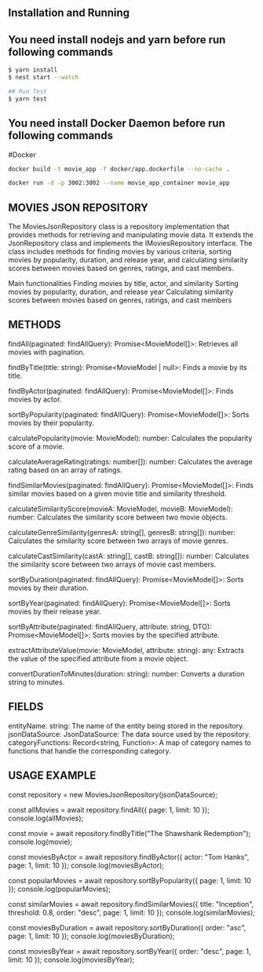 ## Installation and Running
## You need install nodejs and yarn before run following commands
```bash
$ yarn install
$ nest start --watch

## Run Test
$ yarn test
```



## You need install Docker Daemon before run following commands
#Docker
```sh 
docker build -t movie_app -f docker/app.dockerfile --no-cache .

docker run -d -p 3002:3002 --name movie_app_container movie_app

```


## MOVIES JSON REPOSITORY
The MoviesJsonRepository class is a repository implementation that provides methods for retrieving and manipulating movie data. It extends the JsonRepository class and implements the IMoviesRepository interface. The class includes methods for finding movies by various criteria, sorting movies by popularity, duration, and release year, and calculating similarity scores between movies based on genres, ratings, and cast members.

Main functionalities
Finding movies by title, actor, and similarity
Sorting movies by popularity, duration, and release year
Calculating similarity scores between movies based on genres, ratings, and cast members

## METHODS

findAll(paginated: findAllQuery): Promise<MovieModel[]>: Retrieves all movies with pagination.

findByTitle(title: string): Promise<MovieModel | null>: Finds a movie by its title.

findByActor(paginated: findAllQuery): Promise<MovieModel[]>: Finds movies by actor.

sortByPopularity(paginated: findAllQuery): Promise<MovieModel[]>: Sorts movies by their popularity.

calculatePopularity(movie: MovieModel): number: Calculates the popularity score of a movie.

calculateAverageRating(ratings: number[]): number: Calculates the average rating based on an array of ratings.

findSimilarMovies(paginated: findAllQuery): Promise<MovieModel[]>: Finds similar movies based on a given movie title and similarity threshold.

calculateSimilarityScore(movieA: MovieModel, movieB: MovieModel): number: Calculates the similarity score between two movie objects.

calculateGenreSimilarity(genresA: string[], genresB: string[]): number: Calculates the similarity score between two arrays of movie genres.

calculateCastSimilarity(castA: string[], castB: string[]): number: Calculates the similarity score between two arrays of movie cast members.

sortByDuration(paginated: findAllQuery): Promise<MovieModel[]>: Sorts movies by their duration.

sortByYear(paginated: findAllQuery): Promise<MovieModel[]>: Sorts movies by their release year.

sortByAttribute(paginated: findAllQuery, attribute: string, DTO): Promise<MovieModel[]>: Sorts movies by the specified attribute.

extractAttributeValue(movie: MovieModel, attribute: string): any: Extracts the value of the specified attribute from a movie object.

convertDurationToMinutes(duration: string): number: Converts a duration string to minutes.

## FIELDS

entityName: string: The name of the entity being stored in the repository.
jsonDataSource: JsonDataSource<MovieModel>: The data source used by the repository.
categoryFunctions: Record<string, Function>: A map of category names to functions that handle the corresponding category.

## USAGE EXAMPLE
const repository = new MoviesJsonRepository(jsonDataSource);

const allMovies = await repository.findAll({ page: 1, limit: 10 });
console.log(allMovies);

const movie = await repository.findByTitle("The Shawshank Redemption");
console.log(movie);

const moviesByActor = await repository.findByActor({ actor: "Tom Hanks", page: 1, limit: 10 });
console.log(moviesByActor);

const popularMovies = await repository.sortByPopularity({ page: 1, limit: 10 });
console.log(popularMovies);

const similarMovies = await repository.findSimilarMovies({ title: "Inception", threshold: 0.8, order: "desc", page: 1, limit: 10 });
console.log(similarMovies);

const moviesByDuration = await repository.sortByDuration({ order: "asc", page: 1, limit: 10 });
console.log(moviesByDuration);

const moviesByYear = await repository.sortByYear({ order: "desc", page: 1, limit: 10 });
console.log(moviesByYear);
